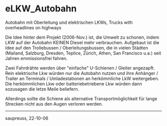 # eLKW_Autobahn
Autobahn mit Oberleitung und elektrischen LKWs, Trucks with overheadlines on highways

Die Idee hinter dem Projekt (2006-Nov.) ist, die Umwelt zu schonen, indem LKW auf der Autobahn KEINEN Diesel mehr verbrauchen.
Aufgebaut ist die Idee auf den Trollebussen / Oberleitungsbussen, die in vielen Städten (Mailand, Salzburg, Dresden, Teplice, Zürich, Athen, San Francisco u.a.) seit Jahren emmissionsfrei fahren.

Zwei Fahrdrähte werden über "einfache" U-Schienen / Gleiter angezapft. 
Rein elektrische Lkw würden nur die Autobahn nutzen und ihre Anhänger / Trailer an Terminals / Umladestationen an herkömmliche LkW weitergeben.
Die herkömmlichen Lkw oder batteriebetriebene Lkw würden dann sozusagen die letze Meile beliefern.

Allerdings sollte die Schiene als alternative Transportmöglichkeit für lange Strecken nicht aus den Augen verloren werden.

-------------------
saupreuss, 22-10-06

